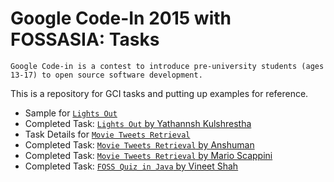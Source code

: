 # Google Code-In 2015 with FOSSASIA: Tasks 

`Google Code-in is a contest to introduce pre-university students (ages 13-17) to open source software development.`

This is a repository for GCI tasks and putting up examples for reference.

- Sample for [`Lights Out`](https://github.com/jig08/Google-Code-In-Tasks/tree/master/LightsOut)
- Completed Task: [`Lights Out` by Yathannsh Kulshrestha](https://github.com/jig08/Google-Code-In-Tasks/tree/master/LightsOut_%5BYathannshKulshrestha%5D)
- Task Details for [`Movie Tweets Retrieval`](https://github.com/jig08/Google-Code-In-Tasks/edit/master/MovieTweetsRetrieval)
- Completed Task: [`Movie Tweets Retrieval` by Anshuman](https://github.com/jig08/Google-Code-In-Tasks/tree/master/MovieTweetsRetrieval_Anshuman)
- Completed Task: [`Movie Tweets Retrieval` by Mario Scappini](https://github.com/jig08/Google-Code-In-Tasks/tree/master/MovieTweetsRetrieval_%5Bmarioscappini%5D)
- Completed Task: [`FOSS Quiz in Java` by Vineet Shah](https://github.com/jig08/Google-Code-In-Tasks/tree/master/FOSSQuiz_%5BVineet_Shah%5D)
